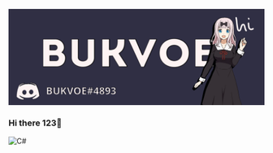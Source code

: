 ![Header](https://github.com/Bukvoe/Bukvoe/blob/main/assets/header.png)
### Hi there 123👋
![C#](https://img.shields.io/badge/-C%23-2d2b43?style=for-the-badge&logo=.net&logoColor=ffffff)
<!--
**Bukvoe/Bukvoe** is a ✨ _special_ ✨ repository because its `README.md` (this file) appears on your GitHub profile.

Here are some ideas to get you started:

- 🔭 I’m currently working on ...
- 🌱 I’m currently learning ...
- 👯 I’m looking to collaborate on ...
- 🤔 I’m looking for help with ...
- 💬 Ask me about ...
- 📫 How to reach me: ...
- 😄 Pronouns: ...
- ⚡ Fun fact: ...
-->
